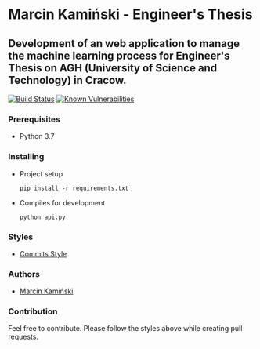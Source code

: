 # Marcin Kamiński - Engineer's Thesis
## Development of an web application to manage the machine learning process for Engineer's Thesis on AGH (University of Science and Technology) in Cracow.

[![Build Status](https://travis-ci.com/xkamson/ml-web.svg?token=TWgUpUSCCjzdhcZucEuD&branch=master)](https://travis-ci.com/xkamson/ml-web) [![Known Vulnerabilities](https://snyk.io/package/npm/snyk/badge.svg)](https://snyk.io/package/npm/snyk)

### Prerequisites
 - Python 3.7

### Installing

* Project setup
    ```
    pip install -r requirements.txt
    ```

* Compiles for development
    ```
    python api.py
    ```


### Styles
* [Commits Style](https://gitmoji.carloscuesta.me/)


### Authors
  * [Marcin Kamiński](https://github.com/xkamson)

### Contribution
Feel free to contribute. Please follow the styles above while creating pull requests.
